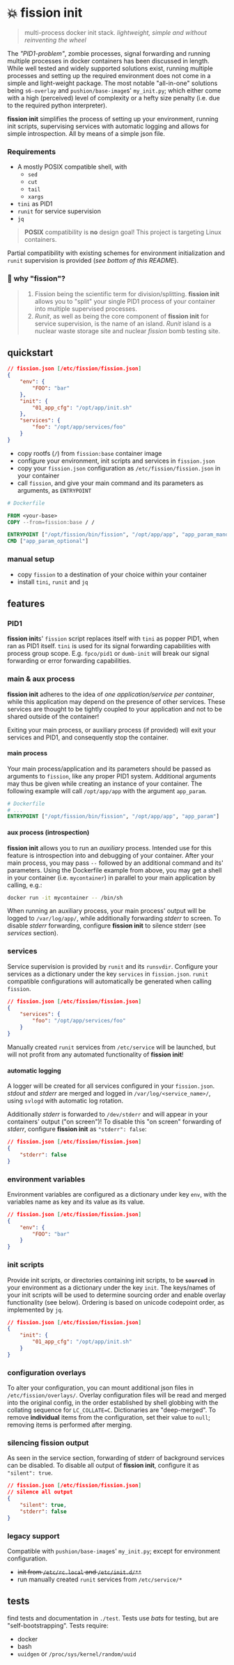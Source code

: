 # 💥 fission init
> multi-process docker init stack. *lightweight, simple and without reinventing the wheel*

The *"PID1-problem"*, zombie processes, signal forwarding and running multiple processes in docker containers has been discussed in length. While well tested and widely supported solutions exist, running multiple processes and setting up the required environment does not come in a simple and light-weight package. The most notable "all-in-one" solutions being `s6-overlay` and `pushion/base-image`s' `my_init.py`; which either come with a high (perceived) level of complexity or a hefty size penalty (i.e. due to the required python interpreter).

**fission init** simplifies the process of setting up your environment, running init scripts, supervising services with automatic logging and allows for simple introspection. All by means of a simple json file.

### Requirements
* A mostly POSIX compatible shell, with
  * `sed`
  * `cut`
  * `tail`
  * `xargs`
* `tini` as PID1
* `runit` for service supervision
* `jq`

> **POSIX** compatibility is **no** design goal! This project is targeting Linux containers.

Partial compatibility with existing schemes for environment initialization and `runit` supervision is provided (*see bottom of this README*).

### 📌 **why "fission"?**
> 
> 1. Fission being the scientific term for division/splitting. **fission init** allows you to "split" your single PID1 process of your container into multiple supervised processes.
> 2. *Runit*, as well as being the core component of **fission init** for service supervision, is the name of an island. *Runit* island is a nuclear waste storage site and nuclear *fission* bomb testing site.

## quickstart
```json
// fission.json [/etc/fission/fission.json]
{
    "env": {
        "FOO": "bar"
    },
    "init": {
        "01_app_cfg": "/opt/app/init.sh"
    },
    "services": {
        "foo": "/opt/app/services/foo"
    }
}
```
* copy rootfs (`/`) from `fission:base` container image
* configure your environment, init scripts and services in `fission.json`
* copy your `fission.json` configuration as `/etc/fission/fission.json` in your container
* call `fission`, and give your main command and its parameters as arguments, as `ENTRYPOINT`
```dockerfile
# Dockerfile

FROM <your-base>
COPY --from=fission:base / /

ENTRYPOINT ["/opt/fission/bin/fission", "/opt/app/app", "app_param_mandatory"]
CMD ["app_param_optional"]
```

### manual setup

* copy `fission` to a destination of your choice within your container
* install `tini`, `runit` and `jq`

## features
### PID1
**fission init**s' `fission` script replaces itself with `tini` as popper PID1, when ran as PID1 itself. `tini` is used for its signal forwarding capabilities with process group scope. E.g. `fpco/pid1` or `dumb-init` will break our signal forwarding or error forwarding capabilities.

### main & aux process
**fission init** adheres to the idea of *one application/service per container*, while this application may depend on the presence of other services. These services are thought to be tightly coupled to your application and not to be shared outside of the container!

Exiting your main process, or auxiliary process (if provided) will exit your services and PID1, and consequently stop the container. 

#### main process
Your main process/application and its parameters should be passed as arguments to `fission`, like any proper PID1 system. Additional arguments may thus be given while creating an instance of your container. The following example will call `/opt/app/app` with the argument `app_param`.

```Dockerfile
# Dockerfile
# ...
ENTRYPOINT ["/opt/fission/bin/fission", "/opt/app/app", "app_param"]
```
#### aux process (introspection)
**fission init** allows you to run an *auxiliary* process. Intended use for this feature is introspection into and debugging of your container. After your main process, you may pass `--` followed by an additional command and its' parameters. Using the Dockerfile example from above, you may get a shell in your container (i.e. `mycontainer`) in parallel to your main application by calling, e.g.:
```bash
docker run -it mycontainer -- /bin/sh
```
When running an auxiliary process, your main process' output will be logged to `/var/log/app/`, while additionally forwarding *stderr* to screen. To disable *stderr* forwarding, configure **fission init** to silence stderr (see *services* section).

### services
Service supervision is provided by `runit` and its `runsvdir`. Configure your services as a dictionary under the key `services` in `fission.json`. `runit` compatible configurations will automatically be generated when calling `fission`.
```json
// fission.json [/etc/fission/fission.json]
{
    "services": {
        "foo": "/opt/app/services/foo"
    }
}
```
Manually created `runit` services from `/etc/service` will be launched, but will not profit from any automated functionality of **fission init**!
#### automatic logging
A logger will be created for all services configured in your `fission.json`. *stdout* and *stderr* are merged and logged in `/var/log/<service_name>/`, using `svlogd` with automatic log rotation.

Additionally *stderr* is forwarded to `/dev/stderr` and will appear in your containers' output ("on screen")! To disable this "on screen" forwarding of *stderr*, configure **fission init** as `"stderr": false`:
```json
// fission.json [/etc/fission/fission.json]
{
    "stderr": false
}
```

### environment variables
Environment variables are configured as a dictionary under key `env`, with the variables name as key and its value as its value.
```json
// fission.json [/etc/fission/fission.json]
{
    "env": {
        "FOO": "bar"
    }
}
```

### init scripts
Provide init scripts, or directories containing init scripts, to be **`source`d** in your environment as a dictionary under the key `init`. The keys/names of your init scripts will be used to determine sourcing order and enable overlay functionality (see below). Ordering is based on unicode codepoint order, as implemented by `jq`.
```json
// fission.json [/etc/fission/fission.json]
{
    "init": {
        "01_app_cfg": "/opt/app/init.sh"
    }
}
```

### configuration overlays
To alter your configuration, you can mount additional json files in `/etc/fission/overlays/`. Overlay configuration files will be read and merged into the original config, in the order established by shell globbing with the collating sequence for `LC_COLLATE=C`. Dictionaries are "deep-merged". To remove **individual** items from the configuration, set their value to `null`; removing items is performed after merging.

### silencing **fission** output
As seen in the service section, forwarding of stderr of background services can be disabled. To disable all output of **fission init**, configure it as `"silent": true`.
```json
// fission.json [/etc/fission/fission.json]
// silence all output
{
    "silent": true,
    "stderr": false
}
```

### legacy support
Compatible with `pushion/base-image`s' `my_init.py`; except for environment configuration.
* ~~init from `/etc/rc.local` and `/etc/init.d/**`~~
* run manually created `runit` services from `/etc/service/*`

## tests
find tests and documentation in `./test`. Tests use *bats* for testing, but are "self-bootstrapping". Tests require:
* docker
* bash
* `uuidgen` or `/proc/sys/kernel/random/uuid`


